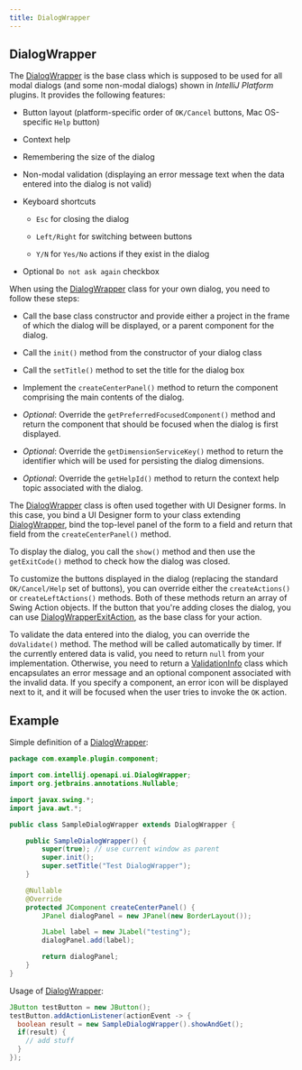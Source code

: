 ```yaml
---
title: DialogWrapper
---
```



## DialogWrapper

The
[DialogWrapper](upsource:///platform/platform-api/src/com/intellij/openapi/ui/DialogWrapper.java)
is the base class which is supposed to be used for all modal dialogs (and some non-modal dialogs) shown in *IntelliJ Platform* plugins.
It provides the following features:

*  Button layout (platform-specific order of `OK/Cancel` buttons, Mac OS-specific `Help` button)

*  Context help

*  Remembering the size of the dialog

*  Non-modal validation (displaying an error message text when the data entered into the dialog is not valid)

*  Keyboard shortcuts

    *  `Esc` for closing the dialog

    *   `Left/Right` for switching between buttons

    *   `Y/N` for `Yes/No` actions if they exist in the dialog

*  Optional `Do not ask again` checkbox


When using the
[DialogWrapper](upsource:///platform/platform-api/src/com/intellij/openapi/ui/DialogWrapper.java)
class for your own dialog, you need to follow these steps:

*  Call the base class constructor and provide either a project in the frame of which the dialog will be displayed, or a parent component for the dialog.

*  Call the `init()` method from the constructor of your dialog class

*  Call the `setTitle()` method to set the title for the dialog box

*  Implement the `createCenterPanel()` method to return the component comprising the main contents of the dialog.

*  *Optional*: Override the `getPreferredFocusedComponent()` method and return the component that should be focused when the dialog is first displayed.

*  *Optional*: Override the `getDimensionServiceKey()` method to return the identifier which will be used for persisting the dialog dimensions.

*  *Optional*: Override the `getHelpId()` method to return the context help topic associated with the dialog.

The
[DialogWrapper](upsource:///platform/platform-api/src/com/intellij/openapi/ui/DialogWrapper.java)
class is often used together with UI Designer forms.
In this case, you bind a UI Designer form to your class extending
[DialogWrapper](upsource:///platform/platform-api/src/com/intellij/openapi/ui/DialogWrapper.java),
bind the top-level panel of the form to a field and return that field from the `createCenterPanel()` method.

To display the dialog, you call the `show()` method and then use the `getExitCode()` method to check how the dialog was closed.

To customize the buttons displayed in the dialog (replacing the standard `OK/Cancel/Help` set of buttons), you can override either the `createActions()` or `createLeftActions()` methods.
Both of these methods return an array of Swing Action objects.
If the button that you're adding closes the dialog, you can use
[DialogWrapperExitAction](upsource:///platform/platform-api/src/com/intellij/openapi/ui/DialogWrapper.java),
as the base class for your action.

To validate the data entered into the dialog, you can override the `doValidate()` method.
The method will be called automatically by timer.
If the currently entered data is valid, you need to return `null` from your implementation.
Otherwise, you need to return a
[ValidationInfo](upsource:///platform/platform-api/src/com/intellij/openapi/ui/ValidationInfo.java)
class which encapsulates an error message and an optional component associated with the invalid data.
If you specify a component, an error icon will be displayed next to it, and it will be focused when the user tries to invoke the `OK` action.

## Example

Simple definition of a
[DialogWrapper](upsource:///platform/platform-api/src/com/intellij/openapi/ui/DialogWrapper.java):

```java
package com.example.plugin.component;

import com.intellij.openapi.ui.DialogWrapper;
import org.jetbrains.annotations.Nullable;

import javax.swing.*;
import java.awt.*;

public class SampleDialogWrapper extends DialogWrapper {

    public SampleDialogWrapper() {
        super(true); // use current window as parent
        super.init();
        super.setTitle("Test DialogWrapper");
    }

    @Nullable
    @Override
    protected JComponent createCenterPanel() {
        JPanel dialogPanel = new JPanel(new BorderLayout());

        JLabel label = new JLabel("testing");
        dialogPanel.add(label);

        return dialogPanel;
    }
}
```

Usage of 
[DialogWrapper](upsource:///platform/platform-api/src/com/intellij/openapi/ui/DialogWrapper.java):

```java
JButton testButton = new JButton();
testButton.addActionListener(actionEvent -> {
  boolean result = new SampleDialogWrapper().showAndGet();
  if(result) {
    // add stuff
  }
});
```
